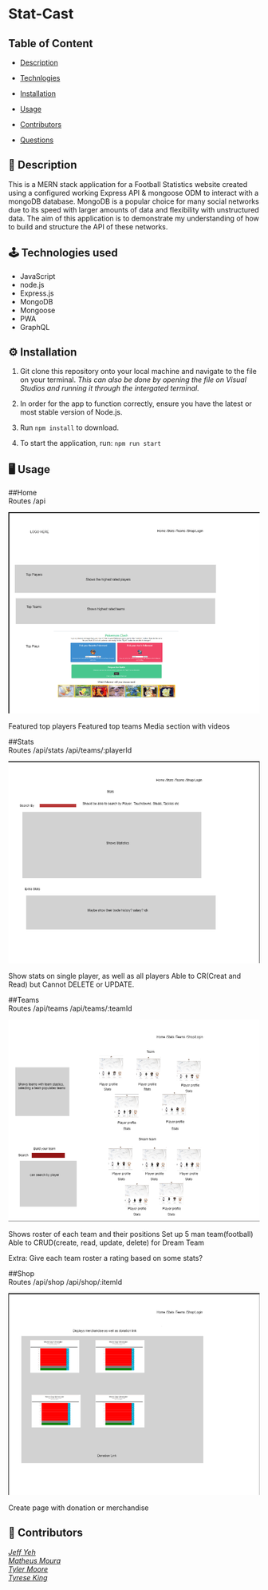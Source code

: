 # Stat-Cast

## Table of Content 

* [Description](#description)
* [Technlogies](#technologies)
* [Installation](#installation)
* [Usage](#usage)
* [Contributors](#contributors)


* [Questions](#questions)

<a name="description"></a>
## 📝 Description
This is a MERN stack application for a Football Statistics website created using a configured working Express API & mongoose ODM to interact with a mongoDB database. MongoDB is a popular choice for many social networks due to its speed with larger amounts of data and flexibility with unstructured data. The aim of this application is to demonstrate my understanding of how to build and structure the API of these networks. 

<a name="technologies"></a>
## 🕹 Technologies used 
- JavaScript
- node.js
- Express.js
- MongoDB
- Mongoose
- PWA
- GraphQL



<a name="installation"></a>
## ⚙️ Installation 
1. Git clone this repository onto your local machine and navigate to the file on your terminal. *This can also be done by opening the file on Visual Studios and running it through the intergated terminal.*

2. In order for the app to function correctly, ensure you have the latest or most stable version of Node.js. 

3. Run `npm install` to download.

5. To start the application, run: `npm run start`

<a name="usage"></a>
## 🖥 Usage 


<a name="home"></a>
##Home<br>
Routes
/api

![alt text](https://github.com/YehOkiHub/Stat-Cast/blob/main/imgs/1.png?raw=true)


Featured top players
Featured top teams
Media section with videos

##Stats<br>
Routes
/api/stats
/api/teams/:playerId

![alt text](https://github.com/YehOkiHub/Stat-Cast/blob/main/imgs/2.png?raw=true)



Show stats on single player, as well as all players
Able to CR(Creat and Read) but Cannot DELETE or UPDATE.

##Teams<br>
Routes
/api/teams
/api/teams/:teamId

![alt text](https://github.com/YehOkiHub/Stat-Cast/blob/main/imgs/3.png?raw=true)

Shows roster of each team and their positions
Set up 5 man team(football) 
Able to CRUD(create, read, update, delete) for Dream Team

Extra: Give each team roster a rating based on some stats?

##Shop<br>
Routes
/api/shop
/api/shop/:itemId

![alt text](https://github.com/YehOkiHub/Stat-Cast/blob/main/imgs/4.png?raw=true)

Create page with donation or merchandise




<a name="contributors"></a>
## 👥 Contributors

*[Jeff Yeh](https://github.com/YehOkiHub)* <br>
*[Matheus Moura](https://github.com/MatheusMoura2000)* <br>
*[Tyler Moore](https://github.com/Tymo821)* <br>
*[Tyrese King](https://github.com/TyreseKing)* <br>




